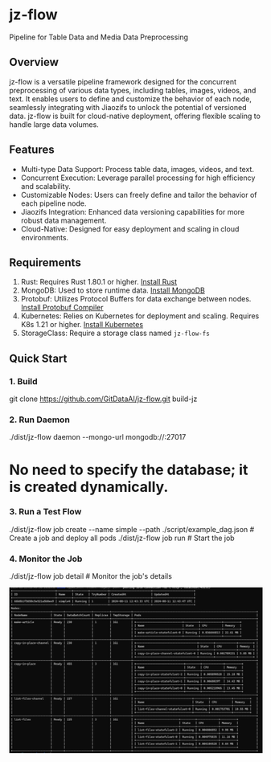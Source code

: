 # jz-flow

Pipeline for Table Data and Media Data Preprocessing

## Overview

jz-flow is a versatile pipeline framework designed for the concurrent preprocessing of various data types, including tables, images, videos, and text. It enables users to define and customize the behavior of each node, seamlessly integrating with Jiaozifs to unlock the potential of versioned data. jz-flow is built for cloud-native deployment, offering flexible scaling to handle large data volumes.

## Features

- Multi-type Data Support: Process table data, images, videos, and text.
- Concurrent Execution: Leverage parallel processing for high efficiency and scalability.
- Customizable Nodes: Users can freely define and tailor the behavior of each pipeline node.
- Jiaozifs Integration: Enhanced data versioning capabilities for more robust data management.
- Cloud-Native: Designed for easy deployment and scaling in cloud environments.

## Requirements

1. Rust: Requires Rust 1.80.1 or higher. [Install Rust](https://www.rust-lang.org/tools/install)
2. MongoDB: Used to store runtime data. [Install MongoDB](https://www.mongodb.com/zh-cn/docs/manual/installation/)
3. Protobuf: Utilizes Protocol Buffers for data exchange between nodes. [Install Protobuf Compiler](https://grpc.io/docs/protoc-installation/)
4. Kubernetes: Relies on Kubernetes for deployment and scaling. Requires K8s 1.21 or higher. [Install Kubernetes](https://kubernetes.io/docs/setup/)
5. StorageClass: Require a storage class named ```jz-flow-fs```

## Quick Start

### 1. Build

git clone https://github.com/GitDataAI/jz-flow.git
build-jz

### 2. Run Daemon

./dist/jz-flow daemon --mongo-url mongodb://<ip>:27017
# No need to specify the database; it is created dynamically.

### 3. Run a Test Flow

./dist/jz-flow job create --name simple --path ./script/example_dag.json  # Create a job and deploy all pods
./dist/jz-flow job run <job id>                                           # Start the job

### 4. Monitor the Job

./dist/jz-flow job detail <job id>                                        # Monitor the job's details

![job_detail](./docs/images/job_detail.png)
